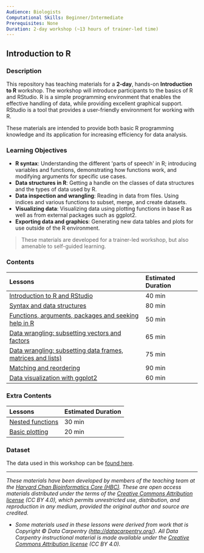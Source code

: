 ```yaml
---
Audience: Biologists
Computational Skills: Beginner/Intermediate
Prerequisites: None
Duration: 2-day workshop (~13 hours of trainer-led time)
---
```


## Introduction to R

### Description
This repository has teaching materials for a **2-day**, hands-on **Introduction to R** workshop. The workshop will introduce participants to the basics of R and RStudio. R is a simple programming environment that enables the effective handling of data, while providing excellent graphical support. RStudio is a tool that provides a user-friendly environment for working with R. 

These materials are intended to provide both basic R programming knowledge and its application for increasing efficiency for data analysis. 

### Learning Objectives

* **R syntax**: Understanding the different 'parts of speech' in R; introducing variables and functions, demonstrating how functions work, and modifying arguments for specific use cases.
* **Data structures in R**: Getting a handle on the classes of data structures and the types of data used by R.
* **Data inspection and wrangling**: Reading in data from files. Using indices and various functions to subset, merge, and create datasets.
* **Visualizing data**: Visualizing data using plotting functions in base R as well as from external packages such as ggplot2.
* **Exporting data and graphics**: Generating new data tables and plots for use outside of the R environment.

> These materials are developed for a trainer-led workshop, but also amenable to self-guided learning.


### Contents

| Lessons            | Estimated Duration |
|:------------------------|:----------|
|[Introduction to R and RStudio](lessons/01_introR-R-and-RStudio.md) | 40 min |
|[Syntax and data structures](lessons/02_introR-syntax-and-data-structures.md) | 80 min |
|[Functions, arguments, packages and seeking help in R](lessons/03_introR-functions-and-arguments.md) | 50 min |
|[Data wrangling: subsetting vectors and factors](lessons/04_introR-data-wrangling.md) | 65 min |
|[Data wrangling: subsetting data frames, matrices and lists)](lessons/05_introR-data-wrangling2.md) | 75 min |
|[Matching and reordering](lessons/06_advR-matching.md) | 90 min |
|[Data visualization with ggplot2](lessons/07_ggplot2.md) | 60 min |


### Extra Contents

| Lessons            | Estimated Duration |
|:------------------------|:----------|
|[Nested functions](lessons/introR-nested-functions.md) | 30 min |
|[Basic plotting](lessons/basic_plots_in_r.md) | 20 min |

### Dataset

The data used in this workshop can be [found here](https://github.com/hbctraining/Intro-to-R-with-DGE/tree/master/data).

---
*These materials have been developed by members of the teaching team at the [Harvard Chan Bioinformatics Core (HBC)](http://bioinformatics.sph.harvard.edu/). These are open access materials distributed under the terms of the [Creative Commons Attribution license](https://creativecommons.org/licenses/by/4.0/) (CC BY 4.0), which permits unrestricted use, distribution, and reproduction in any medium, provided the original author and source are credited.*

* *Some materials used in these lessons were derived from work that is Copyright © Data Carpentry (http://datacarpentry.org/). 
All Data Carpentry instructional material is made available under the [Creative Commons Attribution license](https://creativecommons.org/licenses/by/4.0/) (CC BY 4.0).*
